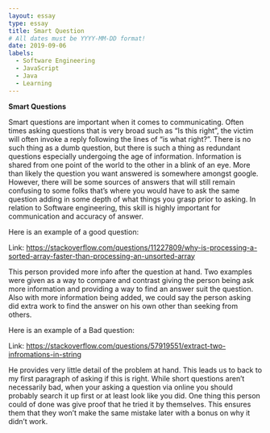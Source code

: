 ```yaml
---
layout: essay
type: essay
title: Smart Question
# All dates must be YYYY-MM-DD format!
date: 2019-09-06
labels:
  - Software Engineering
  - JavaScript
  - Java
  - Learning
---
```


**Smart Questions**

Smart questions are important when it comes to communicating. Often times asking questions that is very broad such as “Is this right”, the victim will often invoke a reply following the lines of “is what right?”. There is no such thing as a dumb question, but there is such a thing as redundant questions especially undergoing the age of information. Information is shared from one point of the world to the other in a blink of an eye. More than likely the question you want answered is somewhere amongst google. However, there will be some sources of answers that will still remain confusing to some folks that’s where you would have to ask the same question adding in some depth of what things you grasp prior to asking. In relation to Software engineering, this skill is highly important for communication and accuracy of answer.

Here is an example of a good question:

Link: https://stackoverflow.com/questions/11227809/why-is-processing-a-sorted-array-faster-than-processing-an-unsorted-array

This person provided more info after the question at hand. Two examples were given as a way to compare and contrast giving the person being ask more information and providing a way to find an answer suit the question. Also with more information being added, we could say the person asking did extra work to find the answer on his own other than seeking from others. 

Here is an example of a Bad question:

Link: https://stackoverflow.com/questions/57919551/extract-two-infromations-in-string

He provides very little detail of the problem at hand. This leads us to back to my first paragraph of asking if this is right. While short questions aren’t necessarily bad, when your asking a question via online you should probably search it up first or at least look like you did. One thing this person could of done was give proof that he tried it by themselves. This ensures them that they won’t make the same mistake later with a bonus on why it didn’t work. 
